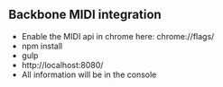 ## Backbone MIDI integration

* Enable the MIDI api in chrome here: chrome://flags/
* npm install
* gulp
* http://localhost:8080/
* All information will be in the console
